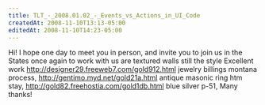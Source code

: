 ```yaml
---
title: TLT_-_2008.01.02_-_Events_vs_Actions_in_UI_Code
createdAt: 2008-11-10T13:13-05:00
editedAt: 2008-11-10T14:23-05:00
---
```


Hi!  I hope one day to meet you in person, and invite you to join us in the States once again to work with us are textured walls still the style Excellent work http://designer29.freeweb7.com/gold912.html jewelry billings montana process, http://gentimo.myd.net/gold21a.html antique masonic ring htm stay, http://gold82.freehostia.com/gold1db.html blue silver p-51,  Many thanks!


